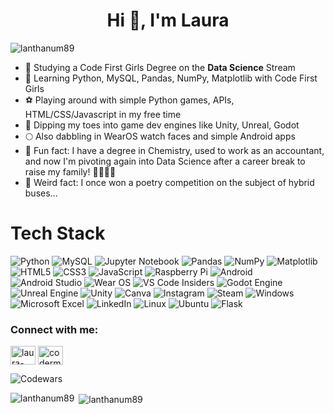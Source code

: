 
<h1 align="center">Hi 👋, I'm Laura</h1>
<p align="left"> <img src="https://komarev.com/ghpvc/?username=lanthanum89&label=Profile%20views&color=0e75b6&style=flat" alt="lanthanum89" /> </p>

- 🔭 Studying a Code First Girls Degree on the **Data Science** Stream
- 🌱 Learning Python, MySQL, Pandas, NumPy, Matplotlib with Code First Girls
- ⚽ Playing around with simple Python games, APIs, HTML/CSS/Javascript in my free time
- 🐣 Dipping my toes into game dev engines like Unity, Unreal, Godot
- 🌕 Also dabbling in WearOS watch faces and simple Android apps
- 🥼 Fun fact: I have a degree in Chemistry, used to work as an accountant, and now I'm pivoting again into Data Science after a career break to raise my family! 👨‍👩‍👧‍👦
- 🌻 Weird fact: I once won a poetry competition on the subject of hybrid buses...

# Tech Stack
![Python](https://img.shields.io/badge/python-3670A0?style=for-the-badge&logo=python&logoColor=ffdd54) ![MySQL](https://img.shields.io/badge/mysql-%2300f.svg?style=for-the-badge&logo=mysql&logoColor=white) ![Jupyter Notebook](https://img.shields.io/badge/jupyter-%23FA0F00.svg?style=for-the-badge&logo=jupyter&logoColor=white) ![Pandas](https://img.shields.io/badge/pandas-%23150458.svg?style=for-the-badge&logo=pandas&logoColor=white) ![NumPy](https://img.shields.io/badge/numpy-%23013243.svg?style=for-the-badge&logo=numpy&logoColor=white) ![Matplotlib](https://img.shields.io/badge/Matplotlib-%23ffffff.svg?style=for-the-badge&logo=Matplotlib&logoColor=black) ![HTML5](https://img.shields.io/badge/html5-%23E34F26.svg?style=for-the-badge&logo=html5&logoColor=white) ![CSS3](https://img.shields.io/badge/css3-%231572B6.svg?style=for-the-badge&logo=css3&logoColor=white) ![JavaScript](https://img.shields.io/badge/javascript-%23323330.svg?style=for-the-badge&logo=javascript&logoColor=%23F7DF1E) ![Raspberry Pi](https://img.shields.io/badge/-RaspberryPi-C51A4A?style=for-the-badge&logo=Raspberry-Pi) ![Android](https://img.shields.io/badge/Android-3DDC84?style=for-the-badge&logo=android&logoColor=white) ![Android Studio](https://img.shields.io/badge/Android%20Studio-3DDC84.svg?style=for-the-badge&logo=android-studio&logoColor=white) ![Wear OS](https://img.shields.io/badge/-Wear%20OS-4285F4?style=for-the-badge&logo=wear-os&logoColor=white) ![VS Code Insiders](https://img.shields.io/badge/VS%20Code%20Insiders-35b393.svg?style=for-the-badge&logo=visual-studio-code&logoColor=white) ![Godot Engine](https://img.shields.io/badge/GODOT-%23FFFFFF.svg?style=for-the-badge&logo=godot-engine) ![Unreal Engine](https://img.shields.io/badge/unrealengine-%23313131.svg?style=for-the-badge&logo=unrealengine&logoColor=white) ![Unity](https://img.shields.io/badge/unity-%23000000.svg?style=for-the-badge&logo=unity&logoColor=white) ![Canva](https://img.shields.io/badge/Canva-%2300C4CC.svg?style=for-the-badge&logo=Canva&logoColor=white) ![Instagram](https://img.shields.io/badge/Instagram-%23E4405F.svg?style=for-the-badge&logo=Instagram&logoColor=white) ![Steam](https://img.shields.io/badge/steam-%23000000.svg?style=for-the-badge&logo=steam&logoColor=white) ![Windows](https://img.shields.io/badge/Windows-0078D6?style=for-the-badge&logo=windows&logoColor=white) ![Microsoft Excel](https://img.shields.io/badge/Microsoft_Excel-217346?style=for-the-badge&logo=microsoft-excel&logoColor=white) ![LinkedIn](https://img.shields.io/badge/linkedin-%230077B5.svg?style=for-the-badge&logo=linkedin&logoColor=white) ![Linux](https://img.shields.io/badge/Linux-FCC624?style=for-the-badge&logo=linux&logoColor=black) ![Ubuntu](https://img.shields.io/badge/Ubuntu-E95420?style=for-the-badge&logo=ubuntu&logoColor=white) ![Flask](https://img.shields.io/badge/flask-%23000.svg?style=for-the-badge&logo=flask&logoColor=white)


<h3 align="left">Connect with me:</h3>
<p align="left">
<a href="https://linkedin.com/in/laura-norwood-4024a525b/" target="blank"><img align="center" src="https://raw.githubusercontent.com/rahuldkjain/github-profile-readme-generator/master/src/images/icons/Social/linked-in-alt.svg" alt="laura-norwood-4024a525b/" height="30" width="40" /></a>
<a href="https://instagram.com/codermumuk" target="blank"><img align="center" src="https://raw.githubusercontent.com/rahuldkjain/github-profile-readme-generator/master/src/images/icons/Social/instagram.svg" alt="codermumuk" height="30" width="40" /></a>
</p>

<p align="left">

![Codewars](https://github.r2v.ch/codewars?user=Lanthanum89&stroke=PINK)
<p><img align="left" src="https://github-readme-stats.vercel.app/api/top-langs?username=lanthanum89&show_icons=true&locale=en&layout=compact" alt="lanthanum89" /></p>
<p>&nbsp;<img align="center" src="https://github-readme-stats.vercel.app/api?username=lanthanum89&show_icons=true&locale=en" alt="lanthanum89" /></p>




